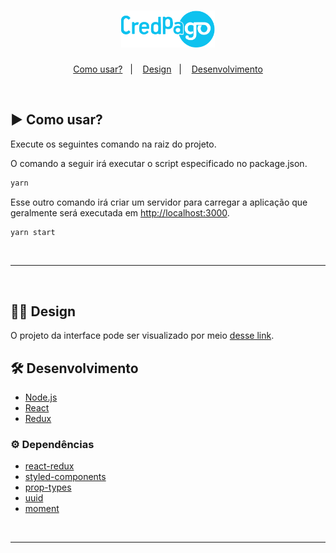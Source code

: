 <h1 align="center">
  <img src=".github/logo.svg" alt="logo" width=150px>
</h1>

<p align="center">
  <a href="#-como-usar?">Como usar?</a>&nbsp;&nbsp;&nbsp;|&nbsp;&nbsp;&nbsp;
  <a href="#-design">Design</a>&nbsp;&nbsp;&nbsp;|&nbsp;&nbsp;&nbsp;
  <a href="#-desenvolvimento">Desenvolvimento</a>
</p>

<br>

## ▶️ Como usar?

Execute os seguintes comando na raiz do projeto.

O comando a seguir irá executar o script especificado no package.json.
```bash
yarn
```

Esse outro comando irá criar um servidor para carregar a aplicação que geralmente será executada em [http://localhost:3000]().
```bash
yarn start
```

<br>

---

<br>

## 💅🏻 Design

O projeto da interface pode ser visualizado por meio [desse link](https://www.figma.com/file/T9xbTUTVoNmVqGvgzRJixB/Untitled?node-id=0%3A1).

## 🛠️ Desenvolvimento

- [Node.js](https://nodejs.org/en/)
- [React](https://reactjs.org)
- [Redux](https://redux.js.org/)

### ⚙️ Dependências

- [react-redux](https://www.npmjs.com/package/react-redux)
- [styled-components](https://www.npmjs.com/package/styled-components)
- [prop-types](https://www.npmjs.com/package/prop-types)
- [uuid](https://www.npmjs.com/package/uuid)
- [moment](https://www.npmjs.com/package/moment)

<br>

---